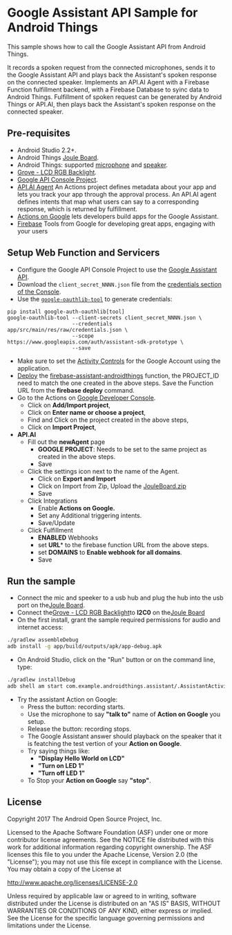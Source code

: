 Google Assistant API Sample for Android Things
==============================================

This sample shows how to call the Google Assistant API from Android Things.

It records a spoken request from the connected microphones, sends it to the Google Assistant API and plays back the Assistant's spoken response on the connected speaker.
Implements an API.AI Agent with a Firebase Function fulfillment backend, with a Firebase Database to syinc data to Android Things.
Fulfillment of spoken request can be generated by Android Things or API.AI, then plays back the Assistant's spoken response on the connected speaker.

Pre-requisites
--------------

- Android Studio 2.2+.
- Android Things [Joule Board][Joule_Board].
- Android Things: supported [microphone][mic] and [speaker][speaker].
- [Grove - LCD RGB Backlight][jhd1313m1].
- [Google API Console Project][console].
- [API.AI Agent][API-AI-Agent] An Actions project defines metadata about your app and lets you track your app through the approval process. An API.AI agent defines intents that map what users can say to a corresponding response, which is returned by fulfillment.
- [Actions on Google][AOgoogle] lets developers build apps for the Google Assistant.
- [Firebase][firebase] Tools from Google for developing great apps, engaging with your users

Setup Web Function and Servicers
--------------

- Configure the Google API Console Project to use the [Google Assistant API][google-assistant-api-config].
- Download the `client_secret_NNNN.json` file from the [credentials section of the Console][console-credentials].
- Use the [`google-oauthlib-tool`][google-oauthlib-tool] to generate credentials:
```
pip install google-auth-oauthlib[tool]
google-oauthlib-tool --client-secrets client_secret_NNNN.json \
                     --credentials app/src/main/res/raw/credentials.json \
                     --scope https://www.googleapis.com/auth/assistant-sdk-prototype \
                     --save
```
- Make sure to set the [Activity Controls][set-activity-controls] for the Google Account using the application.
- [Deploy][fulfillment] the [firebase-assistant-androidthings][this-action] function, the PROJECT_ID  need to match the one created in the above steps. Save the Function URL from the **firebase deploy** command.
- Go to the Actions on [Google Developer Console][AOgoogle].
  - Click on **Add/Import project**,
  - Click on **Enter name or choose a project**,
  - Find and Click on the project created in the above steps,
  - Click on **Import Project**,
- **API.AI**
  - Fill out the **newAgent** page
    - **GOOGLE PROJECT**: Needs to be set to the same project as created in the above steps.
    - Save
  - Click the settings icon next to the name of the Agent.
    - Click on **Export and Import**
    - Click on Import from Zip, Upload the [JouleBoard.zip][JouleBoard]
    - Save
  - Click Integrations
    - Enable **Actions on Google.**
    - Set any Additional triggering intents.
    - Save/Update
  - Click Fulfillment
    - **ENABLED** Webhooks
    - set **URL*** to the firebase function URL from the above steps.
    - set **DOMAINS** to  **Enable webhook for all domains**.
    - Save
    
Run the sample
--------------
- Connect the mic and speeker to a usb hub and plug the hub into the usb port on the[Joule Board][Joule_Board].
- Connect the[Grove - LCD RGB Backlight][jhd1313m1]to **I2C0** on the[Joule Board][Joule_Board]
- On the first install, grant the sample required permissions for audio and internet access:
```bash
./gradlew assembleDebug
adb install -g app/build/outputs/apk/app-debug.apk
```
- On Android Studio, click on the "Run" button or on the command line, type:
```bash
./gradlew installDebug
adb shell am start com.example.androidthings.assistant/.AssistantActivity
```
- Try the assistant Action on Google:
  - Press the button: recording starts.
  - Use the microphone to say **"talk to"** name of  **Action on Google** you setup.
  - Release the button: recording stops.
  - The Google Assistant answer should playback on the speaker that it is featching the test vertion of your **Action on Google**.
  - Try saying things like:
    - **"Display Hello World on LCD"**
    - **"Turn on LED 1"**
    - **"Turn off LED 1"**
  - To Stop your **Action on Google** say **"stop"**.
    
License
-------

Copyright 2017 The Android Open Source Project, Inc.

Licensed to the Apache Software Foundation (ASF) under one or more contributor
license agreements.  See the NOTICE file distributed with this work for
additional information regarding copyright ownership.  The ASF licenses this
file to you under the Apache License, Version 2.0 (the "License"); you may not
use this file except in compliance with the License.  You may obtain a copy of
the License at

  http://www.apache.org/licenses/LICENSE-2.0

Unless required by applicable law or agreed to in writing, software
distributed under the License is distributed on an "AS IS" BASIS, WITHOUT
WARRANTIES OR CONDITIONS OF ANY KIND, either express or implied.  See the
License for the specific language governing permissions and limitations under
the License.


[jhd1313m1]: https://www.seeedstudio.com/Grove-LCD-RGB-Backlight-p-1643.html
[Joule_Board]: https://developer.android.com/things/hardware/joule.html
[JouleBoard]: https://github.com/odwdinc/AndroidThings-GoogleAssistant/tree/master/api.ai/JouleBoard.zip
[this-action]: https://github.com/odwdinc/AndroidThings-GoogleAssistant/tree/master/firebase-assistant-androidthings
[firebase]: https://console.firebase.google.com/
[AOgoogle]: https://console.actions.google.com
[fulfillment]: https://developers.google.com/actions/get-started/deploy-fulfillment
[API-AI-Agent]: https://docs.api.ai/docs/get-started
[voice-kit]: https://aiyprojects.withgoogle.com/voice/
[console]: https://console.developers.google.com
[google-assistant-api-config]: https://developers.google.com/assistant/sdk/prototype/getting-started-other-platforms/config-dev-project-and-account
[console-credentials]: https://console.developers.google.com/apis/credentials
[google-oauthlib-tool]: https://github.com/GoogleCloudPlatform/google-auth-library-python-oauthlib
[dev-preview-download]: https://dl.google.com/dl/androidthings/rpi3/devpreview/3.1/androidthings_rpi3_devpreview_3_1.zip
[set-activity-controls]: https://developers.google.com/assistant/sdk/prototype/getting-started-other-platforms/config-dev-project-and-account#set-activity-controls
[mic]: https://www.adafruit.com/product/3367
[speaker]: https://www.adafruit.com/product/3369
